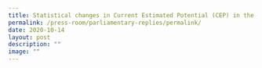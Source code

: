 ```yaml
---
title: Statistical changes in Current Estimated Potential (CEP) in the Civil Service
permalink: /press-room/parliamentary-replies/permalink/
date: 2020-10-14
layout: post
description: ""
image: ""
---
```

